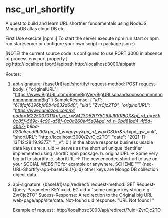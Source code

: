 # nsc_url_shortify
A quest to build and learn URL shortner fundamentals using NodeJS, MongoDB atlas cloud DB etc.

First Use execute   [npm i]
To start the server execute  npm run start  or npm run start:server
or configure your own script in package.json :)

[NOTE! the current source code is configured to use PORT 3000  in absence of process.env.port property.]  
eg http://localhost:{port}/apipath http://localhost:3000/apipath

Routes:

1. api-signature: {baseUrl}/api/shortify/
   request-method: POST
    request-body: {
    "originalURL": "https://www.BigURL.com/SomeBigVeryBigURLsonandsoonsoonnnnnnnnnnnnnnnnnnBig"
    }
    SampleRespnse:
    {
      "_id": "618faf6396bfd0b4a632d6d0",
      "uid": "ZvrCjc2TO",
      "originalURL": "https://www.amazon.com/b?node=16225007011&pf_rd_r=KM23D62PY5G6AJKKR8DX&pf_rd_p=e5b0c85f-569c-4c90-a58f-0c0a260e45a0&pd_rd_r=0bd81bd4-4f5d-4bb7-             b9ba-020a5ccd9b30&pd_rd_w=gayay&pd_rd_wg=GSUrr&ref_=pd_gw_unk",
      "shortURL": "http://localhost:3000/ZvrCjc2TO",
      "date": "2021-11-13T12:28:19.937Z",
      "__v": 0
    }
    in the above response business usable data keys are: 
      a. uid -> serves as the short url unique identifier implemented using shortID npm package.
      b. originalURL -> Some very big url to shortify.
      c. shortURL -> The new encoded short url to use on your SOCIAL-WEBSITE for example or anywhere.  SCHEME """ {nsc-URL-Shortify-app-baseURL}/{uid}
      other keys are Mongo DB collection object data.
      
2. api-signature: {baseUrl}/api/redirect/
    request-method: GET
    Request-Query-Parameter: KEY =uid,
                              EG uid = "some unique key string e.g. ZvrCjc2TO"
    Sucess-Response:
      A redirection to the Original big URL web-page/app/site/data.
    Not-found uid response:
     "URL Not found! "
     
     
     Example of request : http://localhost:3000/api/redirect/?uid=ZvrCjc2TO
